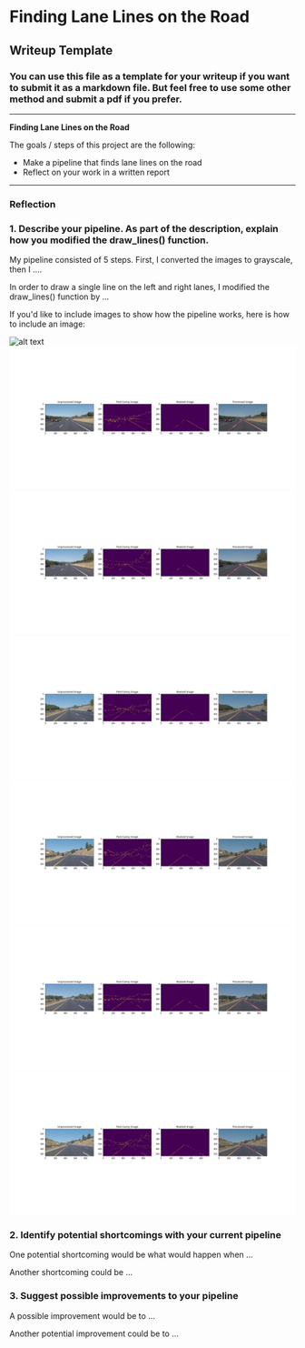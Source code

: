 # **Finding Lane Lines on the Road** 

## Writeup Template

### You can use this file as a template for your writeup if you want to submit it as a markdown file. But feel free to use some other method and submit a pdf if you prefer.

---

**Finding Lane Lines on the Road**

The goals / steps of this project are the following:
* Make a pipeline that finds lane lines on the road
* Reflect on your work in a written report


[//]: # (Image References)

[image1]: ./examples/grayscale.jpg "Grayscale"
[image2]: ./test_images/ProcessedImages/ProcessedImage1.jpg "Solid White Curve"
[image3]: ./test_images/ProcessedImages/ProcessedImage2.jpg "Solid White Right"
[image4]: ./test_images/ProcessedImages/ProcessedImage3.jpg "Solid Yellow Curve"
[image5]: ./test_images/ProcessedImages/ProcessedImage4.jpg "Solid Yellow Curve 2"
[image6]: ./test_images/ProcessedImages/ProcessedImage5.jpg "Solid Yellow Left"
[image7]: ./test_images/ProcessedImages/ProcessedImage6.jpg "White Car Lane Switch"

---

### Reflection

### 1. Describe your pipeline. As part of the description, explain how you modified the draw_lines() function.

My pipeline consisted of 5 steps. First, I converted the images to grayscale, then I .... 

In order to draw a single line on the left and right lanes, I modified the draw_lines() function by ...

If you'd like to include images to show how the pipeline works, here is how to include an image: 

![alt text][image1]
![alt text][image2]
![alt text][image3]
![alt text][image4]
![alt text][image5]
![alt text][image6]
![alt text][image7]


### 2. Identify potential shortcomings with your current pipeline


One potential shortcoming would be what would happen when ... 

Another shortcoming could be ...


### 3. Suggest possible improvements to your pipeline

A possible improvement would be to ...

Another potential improvement could be to ...
